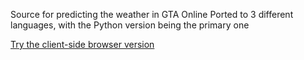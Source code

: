 Source for predicting the weather in GTA Online
Ported to 3 different languages, with the Python version being the primary one

[Try the client-side browser version](https://505e06b2.github.io/GTA-Online-Weather/)
